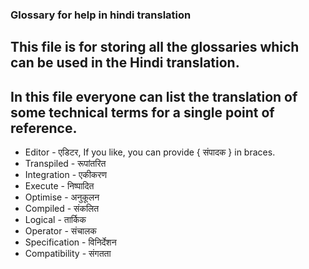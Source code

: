 ### Glossary for help in hindi translation
## This file is for storing all the glossaries which can be used in the Hindi translation.
## In this file everyone can list the translation of some technical terms for a single point of reference.

- Editor - एडिटर, If you like, you can provide { संपादक } in braces.
- Transpiled - रूपांतरित
- Integration - एकीकरण
- Execute - निष्पादित
- Optimise - अनुकूलन
- Compiled - संकलित
- Logical - तार्किक
- Operator - संचालक
- Specification - विनिर्देशन
- Compatibility - संगतता
